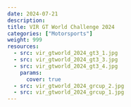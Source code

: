 ```yaml
---
date: 2024-07-21
description: 
title: VIR GT World Challenge 2024
categories: ["Motorsports"]
weight: 999
resources:
  - src: vir_gtworld_2024_gt3_1.jpg
  - src: vir_gtworld_2024_gt3_3.jpg
  - src: vir_gtworld_2024_gt3_4.jpg
    params:
      cover: true
  - src: vir_gtworld_2024_grcup_2.jpg
  - src: vir_gtworld_2024_grcup_1.jpg
---
```

